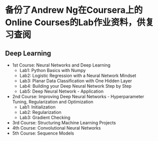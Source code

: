 # 备份了Andrew Ng在Coursera上的Online Courses的Lab作业资料，供复习查阅

## Deep Learning
  - 1st Course: Neural Networks and Deep Learning
    - Lab1: Python Basics with Numpy
    - Lab2: Logistic Regression with a Neural Network Mindset
    - Lab3: Planar Data Classification with One Hidden Layer
    - Lab4: Building your Deep Neural Network Step by Step
    - Lab5: Deep Neural Network - Application
  - 2nd Course: Improving Deep Neural Networks - Hyperparameter Tuning, Regularization and Optimization
    - Lab1: Initialization
    - Lab2: Regularization
    - Lab3: Gradient Checking
  - 3rd Course: Structuring Machine Learning Projects
  - 4th Course: Convolutional Neural Networks
  - 5th Course: Sequence Models

